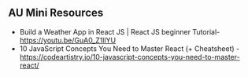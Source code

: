## AU Mini Resources
- Build a Weather App in React JS | React JS beginner Tutorial-  https://youtu.be/GuA0_Z1llYU
- 10 JavaScript Concepts You Need to Master React (+ Cheatsheet) - https://codeartistry.io/10-javascript-concepts-you-need-to-master-react/
